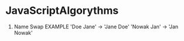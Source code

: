 # JavaScriptAlgorythms

1. Name Swap
     EXAMPLE
        'Doe Jane' -> 'Jane Doe'
        'Nowak Jan' -> 'Jan Nowak'